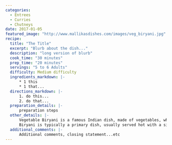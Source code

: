 ```yaml
--- 
categories: 
  - Entrees
  - Curries
  - Chutneys
date: 2017-01-05
featured_image: "http://www.mallikasdishes.com/images/veg_biryani.jpg"
recipe:
  title: "The Title"
  excerpt: "Blurb about the dish..."
  description: "long version of blurb"
  cook_time: "30 minutes"
  prep_time: "20 minutes"
  servings: "5 to 6 Adults"
  difficulty: Medium difficulty
  ingredients_markdown: |-
      * 1 this
      * 1 that...
  directions_markdown: |-
      1. do this...
      2. do that...
  preparation_details: |-
      preparation steps
  other_details: |-
      Vegetable Biryani is a famous Indian dish, made of vegetables, whole lot of spices and Rice. There are many varieties and flavors of Biryani available, and almost every city in India has their own specialized Biryani. The following recipe is my version of a simple Vegetable Biryani. The Rice used in this dish is typically Basmati Rice. It is different from regular long grain rice available in stores, where it has a distinct flavor/fragrance to it when cooked.
      Biryani is typically a primary dish, usually served hot with a side dish - either Raita (made of Yogurt) or Potato Masala Curry. Please feel free to adjust spice levels, and add other vegetables (or meats - if you are into) of your interest.
  additional_comments: |-
      Additional comments, closing statement...etc
---
```

